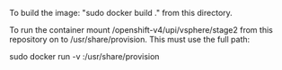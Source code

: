 To build the image: "sudo docker build ." from this directory.

To run the container mount /openshift-v4/upi/vsphere/stage2 from this repository on to /usr/share/provision. This must use the full path:

sudo docker run -v <full-path-to-stage2>:/usr/share/provision <image>
